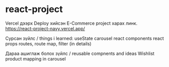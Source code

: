 # react-project

Vercel дээрх Deploy хийсэн E-Commerce project харах линк. 
https://react-project-navy.vercel.app/



Сурсан зүйлс / things i learned: 
useState 
carousel
react components
react props
routes, route 
map, filter (in details)


Дараа ашиглаж болох зүйлс / reusable compnents and ideas
Wishlist
product mapping in carousel

